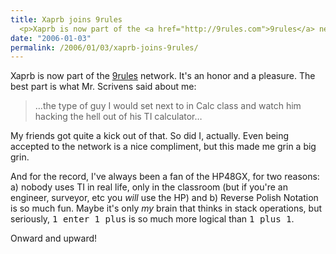```yaml
---
title: Xaprb joins 9rules
  <p>Xaprb is now part of the <a href="http://9rules.com">9rules</a> network.  It's an honor and a pleasure.</p>
date: "2006-01-03"
permalink: /2006/01/03/xaprb-joins-9rules/
---
```

Xaprb is now part of the [9rules][1] network. It's an honor and a pleasure. The best part is what Mr. Scrivens said about me:

<blockquote cite="http://9rules.com/blog/2006/01/xaprb/">
  &#8230;the type of guy I would set next to in Calc class and watch him hacking the hell out of his TI calculator&#8230;
</blockquote>

My friends got quite a kick out of that. So did I, actually. Even being accepted to the network is a nice compliment, but this made me grin a big grin.

And for the record, I've always been a fan of the HP48GX, for two reasons: a) nobody uses TI in real life, only in the classroom (but if you're an engineer, surveyor, etc you *will* use the HP) and b) Reverse Polish Notation is so much fun. Maybe it's only *my* brain that thinks in stack operations, but seriously, <tt>1 enter 1 plus</tt> is so much more logical than <tt>1 plus 1</tt>.

Onward and upward!

 [1]: http://9rules.com
